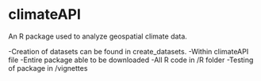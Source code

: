 # climateAPI
An R package used to analyze geospatial climate data. 

-Creation of datasets can be found in create_datasets.
-Within climateAPI file
  -Entire package able to be downloaded
  -All R code in /R folder
  -Testing of package in /vignettes
